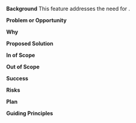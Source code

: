 **Background**
This feature addresses the need for .

**Problem or Opportunity**


**Why**


**Proposed Solution**


**In of Scope**

  
**Out of Scope**

**Success** 

  
**Risks**

**Plan**

**Guiding Principles**


